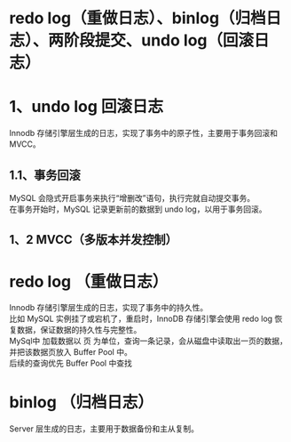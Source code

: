 # redo log（重做日志）、binlog（归档日志）、两阶段提交、undo log（回滚日志）

# 1、undo log 回滚日志
Innodb 存储引擎层生成的日志，实现了事务中的原子性，主要用于事务回滚和 MVCC。  
## 1.1、事务回滚
MySQL 会隐式开启事务来执行“增删改”语句，执行完就自动提交事务。  
在事务开始时，MySQL 记录更新前的数据到 undo log，以用于事务回滚。   
## 1、2 MVCC（多版本并发控制）



# redo log （重做日志）
Innodb 存储引擎层生成的日志，实现了事务中的持久性。  
比如 MySQL 实例挂了或宕机了，重启时，InnoDB 存储引擎会使用 redo log 恢复数据，保证数据的持久性与完整性。  
MySql中 加载数据以 页 为单位，查询一条记录，会从磁盘中读取出一页的数据，并把该数据页放入 Buffer Pool 中。  
后续的查询优先 Buffer Pool 中查找

# binlog （归档日志）
Server 层生成的日志，主要用于数据备份和主从复制。